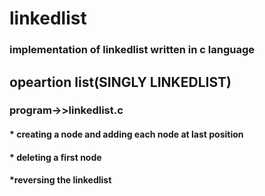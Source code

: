 # linkedlist
### implementation of linkedlist written in c language

## opeartion list(SINGLY LINKEDLIST)
   ### program->>linkedlist.c
   #### * creating a node and adding each node at last position
   #### * deleting a first node
   #### *reversing the linkedlist

